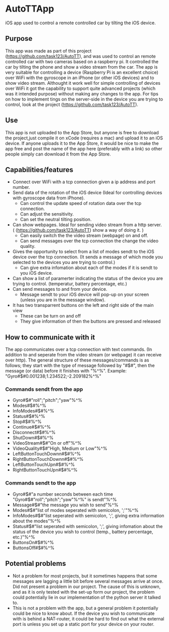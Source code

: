 # AutoTTApp
iOS app used to control a remote controlled car by tilting the iOS device.

## Purpose
This app was made as part of this project (https://github.com/task123/AutoTT), and was used to control an remote controlled car with two cameras based on a raspberry pi. It controlled the car by tilting the phone and show a video stream from the car. The app is very suitable for controlling a device (Raspberry Pi is an excellent choice) over WiFi with the gyroscope in an iPhone (or other iOS devices) and to show video stream. Althought it work well for simple controlling of devices over WiFi it got the capability to support quite advanced projects (which was it intended purpose) without making any changes to the app. For tips on how to implement tings on the server-side in the device you are trying to control, look at the project (https://github.com/task123/AutoTT).

## Use
This app is not uploaded to the App Store, but anyone is free to download the project,just compile it on xCode (requires a mac) and upload it to an iOS device. If anyone uploads it to the App Store, it would be nice to make the app free and post the name of the app here (preferably with a link) so other people simply can download it from the App Store.

## Capabilities/features
* Connect over WiFi with a tcp connection given a ip address and port number.
* Send data of the rotation of the iOS device (Ideal for controlling devices with gyroscope data from iPhone).
  * Can control the update speed of rotation data over the tcp connection.
  * Can adjust the sensitivity.
  * Can set the neutral tilting position. 
* Can show webpages. Ideal for sending video stream from a http server. ( (https://github.com/task123/AutoTT) show a way of doing it. )
  * Can easily switch the the video stream (webpage) on and off.
  * Can send messages over the tcp connection the change the video quality.
* Gives the opportunity to select from a list of modes sendt to the iOS device over the tcp connection. (It sends a message of which mode you selected to the devices you are trying to control.)
  * Can give extra infomation about each of the modes if it is sendt to you iOS device.
* Can show a list of paramerter indicating the status of the device you are trying to control. (temperatur, battery percentage, etc.)
* Can send messages to and from your device.
  * Message sendt to your iOS device will pop-up on your screen (unless you are in the message window).
* It has two transparrent buttons on the left and right side of the main view
  * These can be turn on and off
  * They give information of then the buttons are pressed and released

## How to communicate with it
The app communicates over a tcp connection with text commands. (In addition to and seperate from the video stream (or webpage) it can receive over http). The general structure of these messages/commands is as follows; they start with the type of message followed by "#$#", then the message (or data) before it finishes with "%^%". Example: "Gyro#$#0.001238;1.234522;-2.209182%^%" 

### Commands sendt from the app
* Gyro#$#"roll";"pitch";"yaw"%^%
* Modes#$#%^%
* InfoModes#$#%^%
* Status#$#%^%
* Stop#$#%^%
* Continue#$#%^%
* Disconnect#$#%^%
* ShutDown#$#%^%
* VideoStream#$#"On or off"%^%
* VideoQuality#$#"High, Medium or Low"%^%
* LeftButtonTouchDownn#$#%^%
* RightButtonTouchDownn#$#%^%
* LeftButtonTouchUpn#$#%^%
* RightButtonTouchUpn#$#%^%

### Commands sendt to the app
* Gyro#$#"a number seconds between each time "Gyro#$#"roll";"pitch";"yaw"%^%" is sendt"%^%
* Message#$#"the message you wish to send"%^%
* Modes#$#"list of modes seperated with semicolon, ';'"%^%
* InfoModes#$#"list seperated with semicolon, ';', giving extra information about the modes"%^%
* Status#$#"list seperated with semicolon, ';', giving infomation about the status of the device you wish to control (temp., battery percentage, etc.)"%^%
* ButtonsOn#$#%^%
* ButtonsOff#$#%^%

## Potential problems
* Not a problem for most projects, but it sometimes happens that some messages are lagging a little bit before several messages arrive at once. Did not present a problem in our project. The cause of this is unknown, and as it is only tested with the set-up form our project, the problem could potentially lie in our implementation of the python server it talked to.
* This is not a problem with the app, but a general problem it potentially could be nice to know about. If the device you wish to communicate with is behind a NAT-router, it could be hard to find out what the external port is unless you set up a static port for your device on your router.
